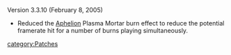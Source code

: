 Version 3.3.10 (February 8, 2005)

- Reduced the [Aphelion](/Aphelion "wikilink") Plasma Mortar burn
  effect to reduce the potential framerate hit for a number of burns
  playing simultaneously.

[category:Patches](/category:Patches "wikilink")
